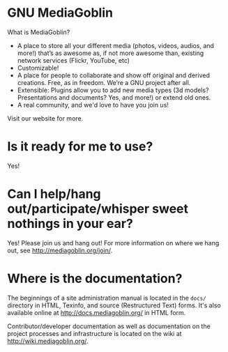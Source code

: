 # GNU MediaGoblin

What is MediaGoblin?

* A place to store all your different media (photos, videos, audios,
  and more!) that’s as awesome as, if not more awesome than, existing
  network services (Flickr, YouTube, etc)
* Customizable!
* A place for people to collaborate and show off original and derived
  creations.  Free, as in freedom.  We’re a GNU project after all.
* Extensible: Plugins allow you to add new media types (3d models?
  Presentations and documents?  Yes, and more!) or extend old ones.
* A real community, and we'd love to have you join us!

Visit our website for more.

# Is it ready for me to use?

Yes!


# Can I help/hang out/participate/whisper sweet nothings in your ear?

Yes!  Please join us and hang out!  For more information on where we
hang out, see http://mediagoblin.org/join/.


# Where is the documentation?

The beginnings of a site administration manual is located in the `docs/`
directory in HTML, Texinfo, and source (Restructured Text) forms.  It's
also available online at http://docs.mediagoblin.org/ in HTML form.

Contributor/developer documentation as well as documentation on the project
processes and infrastructure is located on the wiki at
http://wiki.mediagoblin.org/.
